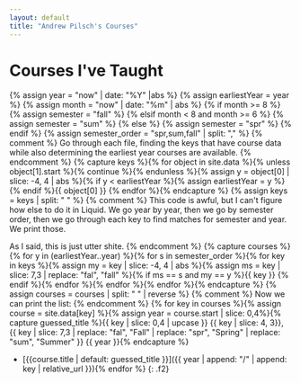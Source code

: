 ```yaml
---
layout: default
title: "Andrew Pilsch's Courses"
---
```

# Courses I've Taught

{% assign year = "now" | date: "%Y" |abs %}
{% assign earliestYear = year %}
{% assign month = "now" | date: "%m" | abs %}
{% if month >= 8 %}
		{% assign semester = "fall" %}
{% elsif month < 8 and month >= 6 %}
		{% assign semester = "sum" %}
{% else %}
		{% assign semester = "spr" %}
{% endif %}
{% assign semester_order = "spr,sum,fall" | split: "," %}
{% comment %}
Go through each file, finding the keys that have course data while also
determining the earliest year courses are available.
{% endcomment %}
{% capture keys %}{% for object in site.data %}{% unless object[1].start %}{% continue %}{% endunless %}{% assign y = object[0] | slice: -4, 4 | abs %}{% if y < earliestYear %}{% assign earliestYear = y %}{% endif %}{{ object[0] }} {% endfor %}{% endcapture %}
{% assign keys = keys | split: " " %}
{% comment %}
This code is awful, but I can't figure how else to do it in Liquid. We go year by year, then we go by semester order, then we go through each key to find matches for semester and year. We print those.

As I said, this is just utter shite.
{% endcomment %}
{% capture courses %}{% for y in (earliestYear..year) %}{% for s in semester_order %}{% for key in keys %}{% assign my = key | slice: -4, 4 | abs %}{% assign ms = key | slice: 7,3 | replace: "fal", "fall" %}{% if ms == s and my == y %}{{ key }} {% endif %}{% endfor %}{% endfor %}{% endfor %}{% endcapture %}
{% assign courses = courses | split: " " | reverse %}
{% comment %}
Now we can print the list:
{% endcomment %}
{% for key in courses %}{% assign course = site.data[key] %}{% assign year = course.start | slice: 0,4%}{% capture guessed_title %}{{ key | slice: 0,4 | upcase }} {{ key | slice: 4, 3}}, {{ key | slice: 7,3 | replace: "fal", "Fall" | replace: "spr", "Spring" | replace: "sum", "Summer" }} {{ year }}{% endcapture %}
* [{{course.title | default: guessed_title }}]({{ year | append: "/" | append: key | relative_url }}){% endfor %}
{: .f2}
